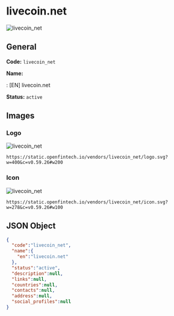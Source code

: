 
# livecoin.net 
![livecoin_net](https://static.openfintech.io/vendors/livecoin_net/logo.svg?w=400&c=v0.59.26#w200)  

## General 
 
**Code:** `livecoin_net` 
 
**Name:** 
 
:	[EN] livecoin.net 
 
**Status:** `active` 
 

## Images 

### Logo 
 
![livecoin_net](https://static.openfintech.io/vendors/livecoin_net/logo.svg?w=400&c=v0.59.26#w200)  

```
https://static.openfintech.io/vendors/livecoin_net/logo.svg?w=400&c=v0.59.26#w200
```  

### Icon 
 
![livecoin_net](https://static.openfintech.io/vendors/livecoin_net/icon.svg?w=278&c=v0.59.26#w100)  

```
https://static.openfintech.io/vendors/livecoin_net/icon.svg?w=278&c=v0.59.26#w100
```  

## JSON Object 

```json
{
  "code":"livecoin_net",
  "name":{
    "en":"livecoin.net"
  },
  "status":"active",
  "description":null,
  "links":null,
  "countries":null,
  "contacts":null,
  "address":null,
  "social_profiles":null
}
```  
